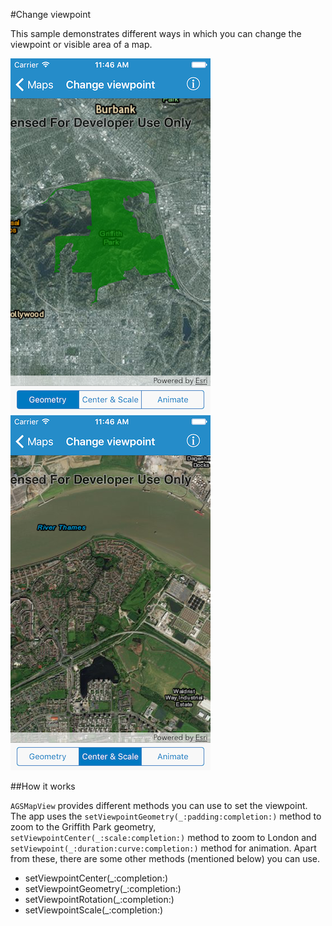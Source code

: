 #Change viewpoint

This sample demonstrates different ways in which you can change the viewpoint or visible area of a map.

![](image1.png)
![](image2.png)

##How it works

`AGSMapView` provides different methods you can use to set the viewpoint. The app uses the `setViewpointGeometry(_:padding:completion:)` method to zoom to the Griffith Park geometry, `setViewpointCenter(_:scale:completion:)` method to zoom to London and `setViewpoint(_:duration:curve:completion:)` method for animation. Apart from these, there are some other methods (mentioned below) you can use.

* setViewpointCenter(_:completion:)
* setViewpointGeometry(_:completion:)
* setViewpointRotation(_:completion:)
* setViewpointScale(_:completion:)



